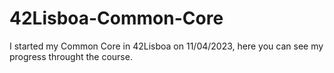 # 42Lisboa-Common-Core
I started my Common Core in 42Lisboa on 11/04/2023, here you can see my progress throught the course.
